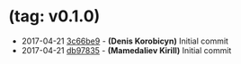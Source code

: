 #  (tag: v0.1.0)

 * 2017-04-21 [3c66be9](../../commit/3c66be9) - __(Denis Korobicyn)__ Initial commit 
 * 2017-04-21 [db97835](../../commit/db97835) - __(Mamedaliev Kirill)__ Initial commit 